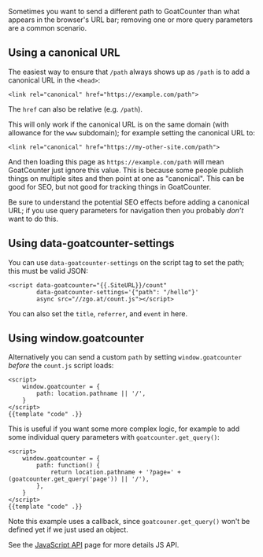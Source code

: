 Sometimes you want to send a different path to GoatCounter than what appears in
the browser's URL bar; removing one or more query parameters are a common
scenario.

Using a canonical URL
---------------------
The easiest way to ensure that `/path` always shows up as `/path` is to add a
canonical URL in the `<head>`:

    <link rel="canonical" href="https://example.com/path">

The `href` can also be relative (e.g. `/path`).

This will only work if the canonical URL is on the same domain (with allowance
for the `www` subdomain); for example setting the canonical URL to:

    <link rel="canonical" href="https://my-other-site.com/path">

And then loading this page as `https://example.com/path` will mean GoatCounter
just ignore this value. This is because some people publish things on multiple
sites and then point at one as "canonical". This can be good for SEO, but not
good for tracking things in GoatCounter.

Be sure to understand the potential SEO effects before adding a canonical URL;
if you use query parameters for navigation then you probably *don’t* want to do
this.

Using data-goatcounter-settings
--------------------------------
You can use `data-goatcounter-settings` on the script tag to set the path; this
must be valid JSON:

    <script data-goatcounter="{{.SiteURL}}/count"
            data-goatcounter-settings='{"path": "/hello"}'
            async src="//zgo.at/count.js"></script>

You can also set the `title`, `referrer`, and `event` in here.

Using window.goatcounter
------------------------
Alternatively you can send a custom `path` by setting `window.goatcounter`
*before* the `count.js` script loads:

    <script>
        window.goatcounter = {
            path: location.pathname || '/',
        }
    </script>
    {{template "code" .}}

This is useful if you want some more complex logic, for example to add some
individual query parameters with `goatcounter.get_query()`:

    <script>
        window.goatcounter = {
            path: function() {
                return location.pathname + '?page=' + (goatcounter.get_query('page')) || '/'),
            },
        }
    </script>
    {{template "code" .}}

Note this example uses a callback, since `goatcouner.get_query()` won't be
defined yet if we just used an object.

See the [JavaScript API](/code/js) page for more details JS API.
